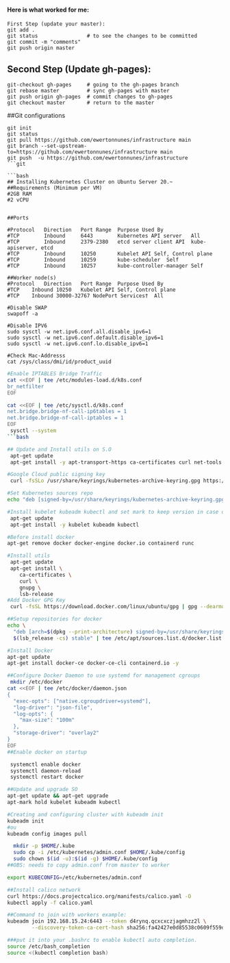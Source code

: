 
#### Here is what worked for me:
```git
First Step (update your master):
git add . 
git status                # to see the changes to be committed
git commit -m "comments"
git push origin master
```

## Second Step (Update gh-pages):
```git
git-checkout gh-pages     # going to the gh-pages branch
git rebase master         # sync gh-pages with master 
git push origin gh-pages  # commit changes to gh-pages
git checkout master       # return to the master 
```

##Git configurations
```git
git init
git status
git pull https://github.com/ewertonnunes/infrastructure main
git branch --set-upstream-to=https://github.com/ewertonnunes/infrastructure main
git push  -u https://github.com/ewertonnunes/infrastructure
```git

```bash
## Installing Kubernetes Cluster on Ubuntu Server 20.~
##Requirements (Minimum per VM)
#2GB RAM
#2 vCPU


##Ports

#Protocol	Direction	Port Range	Purpose	Used By
#TCP	    Inbound	    6443	    Kubernetes API server	All
#TCP	    Inbound	    2379-2380	etcd server client API	kube-apiserver, etcd
#TCP	    Inbound	    10250	    Kubelet API	Self, Control plane
#TCP	    Inbound	    10259	    kube-scheduler	Self
#TCP	    Inbound	    10257	    kube-controller-manager	Self

##Worker node(s)
#Protocol	Direction	Port Range	Purpose	Used By
#TCP	Inbound	10250	Kubelet API	Self, Control plane
#TCP	Inbound	30000-32767	NodePort Services†	All

#Disable SWAP
swapoff -a

#Disable IPV6
sudo sysctl -w net.ipv6.conf.all.disable_ipv6=1
sudo sysctl -w net.ipv6.conf.default.disable_ipv6=1
sudo sysctl -w net.ipv6.conf.lo.disable_ipv6=1

#Check Mac-Addresss
cat /sys/class/dmi/id/product_uuid

```

```bash
#Enable IPTABLES Bridge Traffic
cat <<EOF | tee /etc/modules-load.d/k8s.conf
br_netfilter
EOF

cat <<EOF | tee /etc/sysctl.d/k8s.conf
net.bridge.bridge-nf-call-ip6tables = 1
net.bridge.bridge-nf-call-iptables = 1
EOF
 sysctl --system
```bash

## Update and Install utils on S.O
 apt-get update 
 apt-get install -y apt-transport-https ca-certificates curl net-tools

#Google Cloud public signing key
 curl -fsSLo /usr/share/keyrings/kubernetes-archive-keyring.gpg https://packages.cloud.google.com/apt/doc/apt-key.gpg

#Set Kubernetes sources repo
echo "deb [signed-by=/usr/share/keyrings/kubernetes-archive-keyring.gpg] https://apt.kubernetes.io/ kubernetes-xenial main" | tee /etc/apt/sources.list.d/kubernetes.list

#Install kubelet kubeadm kubectl and set mark to keep version in case of System update.
 apt-get update
 apt-get install -y kubelet kubeadm kubectl

#Before install docker
apt-get remove docker docker-engine docker.io containerd runc

#Install utils 
 apt-get update
 apt-get install \
    ca-certificates \
    curl \
    gnupg \
    lsb-release
#Add Docker GPG Key    
 curl -fsSL https://download.docker.com/linux/ubuntu/gpg | gpg --dearmor -o /usr/share/keyrings/docker-archive-keyring.gpg

##Setup repositories for docker
echo \
  "deb [arch=$(dpkg --print-architecture) signed-by=/usr/share/keyrings/docker-archive-keyring.gpg] https://download.docker.com/linux/ubuntu \
  $(lsb_release -cs) stable" | tee /etc/apt/sources.list.d/docker.list > /dev/null

#Install Docker
apt-get update
apt-get install docker-ce docker-ce-cli containerd.io -y

##Configure Docker Daemon to use systemd for management cgroups
 mkdir /etc/docker
cat <<EOF | tee /etc/docker/daemon.json
{
  "exec-opts": ["native.cgroupdriver=systemd"],
  "log-driver": "json-file",
  "log-opts": {
    "max-size": "100m"
  },
  "storage-driver": "overlay2"
}
EOF
##Enable docker on startup

 systemctl enable docker
 systemctl daemon-reload
 systemctl restart docker

##Update and upgrade SO
apt-get update && apt-get upgrade
apt-mark hold kubelet kubeadm kubectl

#Creating and configuring cluster with kubeadm init
kubeadm init
#ou
kubeadm config images pull

  mkdir -p $HOME/.kube
  sudo cp -i /etc/kubernetes/admin.conf $HOME/.kube/config
  sudo chown $(id -u):$(id -g) $HOME/.kube/config
##OBS: needs to copy admin.conf from master to worker

export KUBECONFIG=/etc/kubernetes/admin.conf

##Install calico network
curl https://docs.projectcalico.org/manifests/calico.yaml -O
kubectl apply -f calico.yaml

##Command to join with workers example:
kubeadm join 192.168.15.24:6443 --token d4rynq.qcxcxczjagmhzz2l \
        --discovery-token-ca-cert-hash sha256:fa42427e0d85538c0609f559d47c12d58355be74a86088b3242621d057919103

###put it into your .bashrc to enable kubectl auto completion.
source /etc/bash_completion 
source <(kubectl completion bash)













